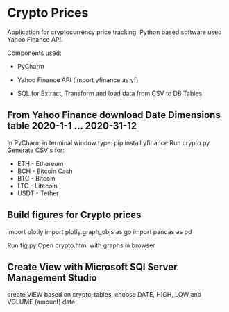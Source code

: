 # Crypto Prices

Application for cryptocurrency price tracking.
Python based software used Yahoo Finance API.

Components used:
- PyCharm
- Yahoo Finance API (import yfinance as yf)

- SQL for Extract, Transform and load data from CSV to DB Tables

## From Yahoo Finance download Date Dimensions table 2020-1-1 ... 2020-31-12

In PyCharm in terminal window type: 
pip install yfinance
Run crypto.py
Generate CSV's for:
- ETH - Ethereum
- BCH - Bitcoin Cash
- BTC - Bitcoin
- LTC - Litecoin
- USDT - Tether

## Build figures for Crypto prices

import plotly
import plotly.graph_objs as go
import pandas as pd

Run fig.py
Open crypto.html with graphs in browser

## Create View with Microsoft SQl Server Management Studio
create VIEW based on crypto-tables, choose DATE, HIGH, LOW and VOLUME (amount) data
